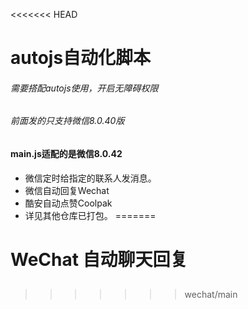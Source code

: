 <<<<<<< HEAD
# autojs自动化脚本
###### 需要搭配autojs使用，开启无障碍权限
###### 前面发的只支持微信8.0.40版
#### main.js适配的是微信8.0.42
- 微信定时给指定的联系人发消息。
- 微信自动回复Wechat
- 酷安自动点赞Coolpak
- 详见其他仓库已打包。
=======
# WeChat 自动聊天回复
## 
>>>>>>> wechat/main
